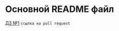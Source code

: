 # Основной README файл

[ДЗ №1](https://github.com/DaniilMolchanov666/Y_Lab_Homeworks/pull/6) `ссылка на pull request`

